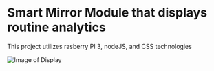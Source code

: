 # Smart Mirror Module that displays routine analytics
This project utilizes rasberry PI 3, nodeJS, and CSS technologies

![Image of Display](https://github.com/amertx/Smart-Mirror/IMG_0926.jpg)
